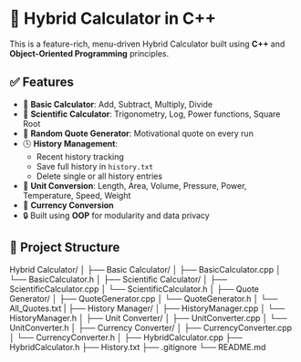 # 🔢 Hybrid Calculator in C++

This is a feature-rich, menu-driven Hybrid Calculator built using **C++** and **Object-Oriented Programming** principles.

## ✅ Features

- 🧮 **Basic Calculator**: Add, Subtract, Multiply, Divide
- 📐 **Scientific Calculator**: Trigonometry, Log, Power functions, Square Root
- 💬 **Random Quote Generator**: Motivational quote on every run
- 🕓 **History Management**:
  - Recent history tracking
  - Save full history in `history.txt`
  - Delete single or all history entries
- 📏 **Unit Conversion**: Length, Area, Volume, Pressure, Power, Temperature, Speed, Weight
- 💱 **Currency Conversion**
- 🔒 Built using **OOP** for modularity and data privacy

## 📂 Project Structure

Hybrid Calculator/
│
├── Basic Calculator/
│ ├── BasicCalculator.cpp
│ └── BasicCalculator.h
│
├── Scientific Calculator/
│ ├── ScientificCalculator.cpp
│ └── ScientificCalculator.h
│
├── Quote Generator/
│ ├── QuoteGenerator.cpp
│ └── QuoteGenerator.h
│ └── All_Quotes.txt
|
├── History Manager/
│ ├── HistoryManager.cpp
│ └── HistoryManager.h
│
├── Unit Converter/
│ ├── UnitConverter.cpp
│ └── UnitConverter.h
│
├── Currency Converter/
│ ├── CurrencyConverter.cpp
│ └── CurrencyConverter.h
│
├── HybridCalculator.cpp
├── HybridCalculator.h
├── History.txt
├── .gitignore
└── README.md
